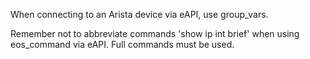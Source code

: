 When connecting to an Arista device via eAPI, use group_vars.

Remember not to abbreviate commands 'show ip int brief' when using eos_command via eAPI. Full commands must be used.
